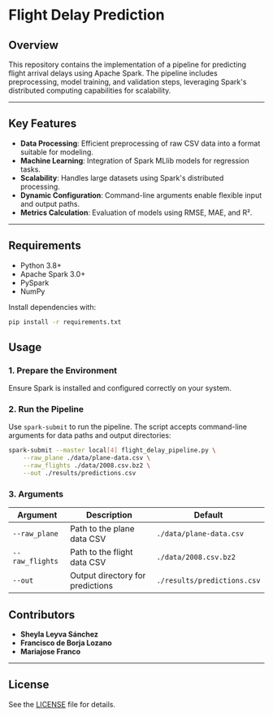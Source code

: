 # Flight Delay Prediction

## Overview

This repository contains the implementation of a pipeline for predicting flight arrival delays using Apache Spark. The pipeline includes preprocessing, model training, and validation steps, leveraging Spark's distributed computing capabilities for scalability.

---

## Key Features

- **Data Processing**: Efficient preprocessing of raw CSV data into a format suitable for modeling.
- **Machine Learning**: Integration of Spark MLlib models for regression tasks.
- **Scalability**: Handles large datasets using Spark's distributed processing.
- **Dynamic Configuration**: Command-line arguments enable flexible input and output paths.
- **Metrics Calculation**: Evaluation of models using RMSE, MAE, and R².

---

## Requirements

- Python 3.8+
- Apache Spark 3.0+
- PySpark
- NumPy

Install dependencies with:

```bash
pip install -r requirements.txt
```

## Usage

### 1. Prepare the Environment

Ensure Spark is installed and configured correctly on your system.

### 2. Run the Pipeline

Use `spark-submit` to run the pipeline. The script accepts command-line arguments for data paths and output directories:

```bash
spark-submit --master local[4] flight_delay_pipeline.py \
    --raw_plane ./data/plane-data.csv \
    --raw_flights ./data/2008.csv.bz2 \
    --out ./results/predictions.csv
```

### 3. Arguments

| Argument       | Description                       | Default                    |
|----------------|-----------------------------------|----------------------------|
| `--raw_plane`  | Path to the plane data CSV        | `./data/plane-data.csv`    |
| `--raw_flights`| Path to the flight data CSV       | `./data/2008.csv.bz2`      |
| `--out`        | Output directory for predictions | `./results/predictions.csv` |

## Contributors

- **Sheyla Leyva Sánchez**
- **Francisco de Borja Lozano**
- **Mariajose Franco**

---

## License

See the [LICENSE](LICENSE) file for details.
